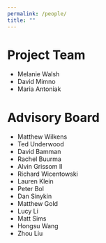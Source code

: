 ```yaml
---
permalink: /people/
title: ""
---
```

# Project Team
- Melanie Walsh
- David Mimno
- Maria Antoniak

# Advisory Board 
- Matthew Wilkens 
- Ted Underwood
- David Bamman 
- Rachel Buurma
- Alvin Grissom II  
- Richard Wicentowski 
- Lauren Klein 
- Peter Bol 
- Dan Sinykin 
- Matthew Gold
- Lucy Li 
- Matt Sims 
- Hongsu Wang 
- Zhou Liu 
